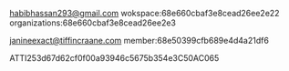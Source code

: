 habibhassan293@gmail.com
wokspace:68e660cbaf3e8cead26ee2e22
organizations:68e660cbaf3e8cead26ee2e3




janineexact@tiffincraane.com
member:68e50399cfb689e4d4a21df6








ATTI253d67d62cf0f00a93946c5675b354e3C50AC065